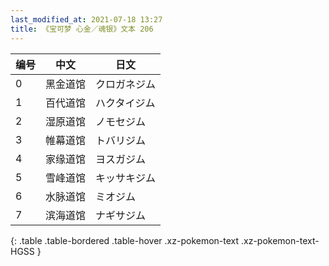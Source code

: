 ```yaml
---
last_modified_at: 2021-07-18 13:27
title: 《宝可梦 心金／魂银》文本 206
---
```

| 编号 | 中文 | 日文 |
| ---- | ---- | ---- |
| 0 | 黑金道馆 | クロガネジム |
| 1 | 百代道馆 | ハクタイジム |
| 2 | 湿原道馆 | ノモセジム |
| 3 | 帷幕道馆 | トバリジム |
| 4 | 家缘道馆 | ヨスガジム |
| 5 | 雪峰道馆 | キッサキジム |
| 6 | 水脉道馆 | ミオジム |
| 7 | 滨海道馆 | ナギサジム |
{: .table .table-bordered .table-hover .xz-pokemon-text .xz-pokemon-text-HGSS }